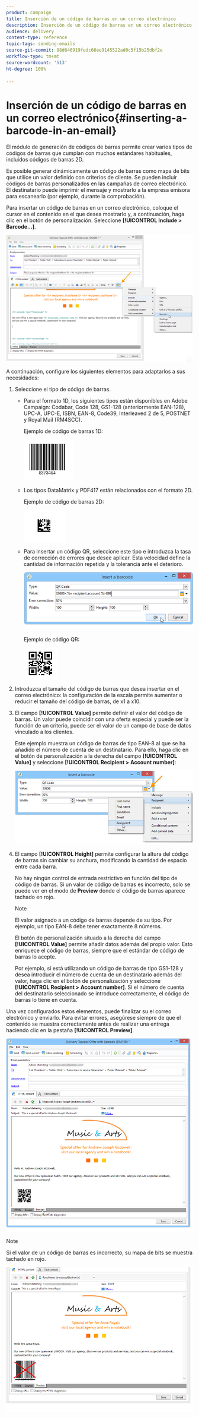 ```yaml
---
product: campaign
title: Inserción de un código de barras en un correo electrónico
description: Inserción de un código de barras en un correo electrónico
audience: delivery
content-type: reference
topic-tags: sending-emails
source-git-commit: 98d646919fedc66ee9145522ad0c5f15b25dbf2e
workflow-type: tm+mt
source-wordcount: '513'
ht-degree: 100%

---
```



# Inserción de un código de barras en un correo electrónico{#inserting-a-barcode-in-an-email}

El módulo de generación de códigos de barras permite crear varios tipos de códigos de barras que cumplan con muchos estándares habituales, incluidos códigos de barras 2D.

Es posible generar dinámicamente un código de barras como mapa de bits que utilice un valor definido con criterios de cliente. Se pueden incluir códigos de barras personalizados en las campañas de correo electrónico. El destinatario puede imprimir el mensaje y mostrarlo a la empresa emisora para escanearlo (por ejemplo, durante la comprobación).

Para insertar un código de barras en un correo electrónico, coloque el cursor en el contenido en el que desea mostrarlo y, a continuación, haga clic en el botón de personalización. Seleccione **[!UICONTROL Include > Barcode...]**.

![](assets/barcode_insert_14.png)

A continuación, configure los siguientes elementos para adaptarlos a sus necesidades:

1. Seleccione el tipo de código de barras.

   * Para el formato 1D, los siguientes tipos están disponibles en Adobe Campaign: Codabar, Code 128, GS1-128 (anteriormente EAN-128), UPC-A, UPC-E, ISBN, EAN-8, Code39, Interleaved 2 de 5, POSTNET y Royal Mail (RM4SCC).

      Ejemplo de código de barras 1D:

      ![](assets/barcode_insert_08.png)

   * Los tipos DataMatrix y PDF417 están relacionados con el formato 2D.

      Ejemplo de código de barras 2D:

      ![](assets/barcode_insert_09.png)

   * Para insertar un código QR, seleccione este tipo e introduzca la tasa de corrección de errores que desee aplicar. Esta velocidad define la cantidad de información repetida y la tolerancia ante el deterioro.

      ![](assets/barcode_insert_06.png)

      Ejemplo de código QR:

      ![](assets/barcode_insert_12.png)

1. Introduzca el tamaño del código de barras que desea insertar en el correo electrónico: la configuración de la escala permite aumentar o reducir el tamaño del código de barras, de x1 a x10.
1. El campo **[!UICONTROL Value]** permite definir el valor del código de barras. Un valor puede coincidir con una oferta especial y puede ser la función de un criterio, puede ser el valor de un campo de base de datos vinculado a los clientes.

   Este ejemplo muestra un código de barras de tipo EAN-8 al que se ha añadido el número de cuenta de un destinatario. Para ello, haga clic en el botón de personalización a la derecha del campo **[!UICONTROL Value]** y seleccione **[!UICONTROL Recipient > Account number]**:

   ![](assets/barcode_insert_15.png)

1. El campo **[!UICONTROL Height]** permite configurar la altura del código de barras sin cambiar su anchura, modificando la cantidad de espacio entre cada barra.

   No hay ningún control de entrada restrictivo en función del tipo de código de barras. Si un valor de código de barras es incorrecto, solo se puede ver en el modo de **Preview** donde el código de barras aparece tachado en rojo.

   >[!NOTE]
   >
   >El valor asignado a un código de barras depende de su tipo. Por ejemplo, un tipo EAN-8 debe tener exactamente 8 números.
   >
   >El botón de personalización situado a la derecha del campo **[!UICONTROL Value]** permite añadir datos además del propio valor. Esto enriquece el código de barras, siempre que el estándar de código de barras lo acepte.
   >
   >Por ejemplo, si está utilizando un código de barras de tipo GS1-128 y desea introducir el número de cuenta de un destinatario además del valor, haga clic en el botón de personalización y seleccione **[!UICONTROL Recipient > Account number]**. Si el número de cuenta del destinatario seleccionado se introduce correctamente, el código de barras lo tiene en cuenta.

Una vez configurados estos elementos, puede finalizar su el correo electrónico y enviarlo. Para evitar errores, asegúrese siempre de que el contenido se muestra correctamente antes de realizar una entrega haciendo clic en la pestaña **[!UICONTROL Preview]**.

![](assets/barcode_insert_10.png)

>[!NOTE]
>
>Si el valor de un código de barras es incorrecto, su mapa de bits se muestra tachado en rojo.

![](assets/barcode_insert_11.png)
